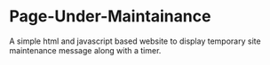 # Page-Under-Maintainance
A simple html and javascript based website to display temporary site maintenance message along with a timer.
